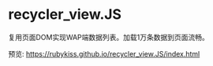 # recycler_view.JS
复用页面DOM实现WAP端数据列表。加载1万条数据到页面流畅。

预览:
https://rubykiss.github.io/recycler_view.JS/index.html
